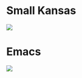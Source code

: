 # Small Kansas

![](sw/spl/svg/ScProgramBrowser.2.svg)

# Emacs

![](<sw/spl/png/Emacs Editor.3.png>)
